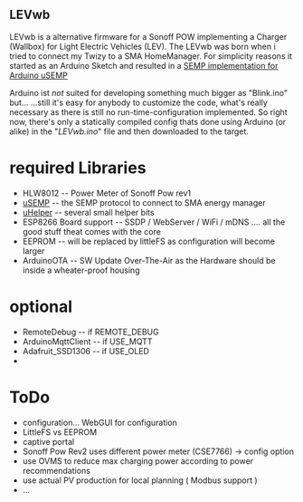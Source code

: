 LEVwb
------
LEVwb is a alternative firmware for a Sonoff POW implementing a Charger (Wallbox) for Light Electric Vehicles (LEV).
The LEVwb was born when i tried to connect my Twizy to a SMA HomeManager.
For simplicity reasons it started as an Arduino Sketch and resulted in a [SEMP implementation for Arduino uSEMP](https://github.com/hessenud/uSEMP)  

Arduino ist _not_ suited for developing something much bigger as "Blink.ino" but... 
...still it's easy for anybody to customize the code, what's really necessary as there is still no run-time-configuration implemented.
So right now, there's only a statically compiled config thats done using Arduino (or alike) in the "_LEVwb.ino_"  file and then downloaded to the target.


required Libraries
======================
* HLW8012                --  Power Meter of Sonoff Pow rev1 
* [uSEMP](https://github.com/hessenud/uSEMP)                    --  the SEMP protocol to connect to SMA energy manager
* [uHelper](https://github.com/hessenud/uHelper)                --    several small helper bits
* ESP8266 Board support --  SSDP / WebServer / WiFi / mDNS .... all the good stuff theat comes with the core
* EEPROM                   --  will be replaced by littleFS as configuration will become larger
* ArduinoOTA            --  SW Update Over-The-Air as the Hardware should be inside a wheater-proof housing

optional
================
* RemoteDebug        -- if REMOTE_DEBUG   
* ArduinoMqttClient -- if USE_MQTT   
* Adafruit_SSD1306     -- if USE_OLED
*




ToDo
============
* configuration... WebGUI for configuration
* LittleFS vs EEPROM
* captive portal
* Sonoff Pow Rev2 uses different power meter (CSE7766) -> config option
* use OVMS to reduce max charging power according to power recommendations
* use actual PV production for local planning ( Modbus support )
* ...
